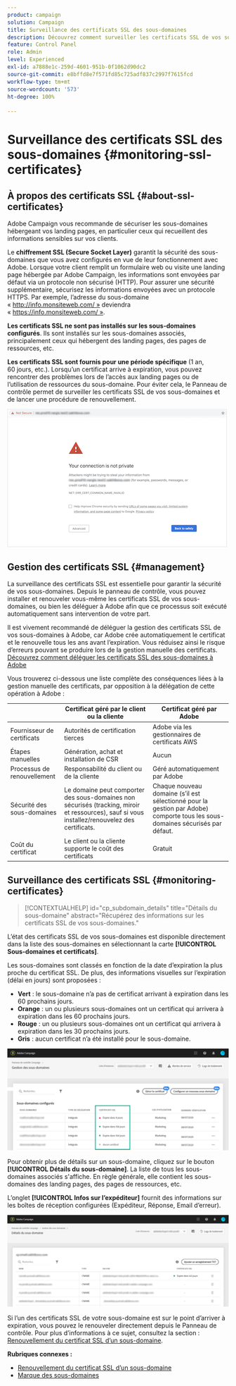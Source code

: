 ```yaml
---
product: campaign
solution: Campaign
title: Surveillance des certificats SSL des sous-domaines
description: Découvrez comment surveiller les certificats SSL de vos sous-domaines
feature: Control Panel
role: Admin
level: Experienced
exl-id: a7888e1c-259d-4601-951b-0f1062d90dc2
source-git-commit: e8bffd8e7f571fd85c725adf837c2997f7615fcd
workflow-type: tm+mt
source-wordcount: '573'
ht-degree: 100%

---
```


# Surveillance des certificats SSL des sous-domaines {#monitoring-ssl-certificates}

## À propos des certificats SSL {#about-ssl-certificates}

Adobe Campaign vous recommande de sécuriser les sous-domaines hébergeant vos landing pages, en particulier ceux qui recueillent des informations sensibles sur vos clients.

Le **chiffrement SSL (Secure Socket Layer)** garantit la sécurité des sous-domaines que vous avez configurés en vue de leur fonctionnement avec Adobe. Lorsque votre client remplit un formulaire web ou visite une landing page hébergée par Adobe Campaign, les informations sont envoyées par défaut via un protocole non sécurisé (HTTP). Pour assurer une sécurité supplémentaire, sécurisez les informations envoyées avec un protocole HTTPS. Par exemple, l’adresse du sous-domaine « http://info.monsiteweb.com/ » deviendra « https://info.monsiteweb.com/ ».

**Les certificats SSL ne sont pas installés sur les sous-domaines configurés**. Ils sont installés sur les sous-domaines associés, principalement ceux qui hébergent des landing pages, des pages de ressources, etc.

**Les certificats SSL sont fournis pour une période spécifique** (1 an, 60 jours, etc.). Lorsqu’un certificat arrive à expiration, vous pouvez rencontrer des problèmes lors de l’accès aux landing pages ou de l’utilisation de ressources du sous-domaine. Pour éviter cela, le Panneau de contrôle permet de surveiller les certificats SSL de vos sous-domaines et de lancer une procédure de renouvellement.

![](assets/no_certificate.png)

## Gestion des certificats SSL {#management}

La surveillance des certificats SSL est essentielle pour garantir la sécurité de vos sous-domaines. Depuis le panneau de contrôle, vous pouvez installer et renouveler vous-même les certificats SSL de vos sous-domaines, ou bien les déléguer à Adobe afin que ce processus soit exécuté automatiquement sans intervention de votre part.

Il est vivement recommandé de déléguer la gestion des certificats SSL de vos sous-domaines à Adobe, car Adobe crée automatiquement le certificat et le renouvelle tous les ans avant l’expiration. Vous réduisez ainsi le risque d’erreurs pouvant se produire lors de la gestion manuelle des certificats. [Découvrez comment déléguer les certificats SSL des sous-domaines à Adobe](delegate-ssl.md)

Vous trouverez ci-dessous une liste complète des conséquences liées à la gestion manuelle des certificats, par opposition à la délégation de cette opération à Adobe :

|       | Certificat géré par le client ou la cliente | Certificat géré par Adobe |
|  ---  |  ---  |  ---  |
| Fournisseur de certificats | Autorités de certification tierces | Adobe via les gestionnaires de certificats AWS |
| Étapes manuelles | Génération, achat et installation de CSR | Aucun |
| Processus de renouvellement | Responsabilité du client ou de la cliente | Géré automatiquement par Adobe |
| Sécurité des sous-domaines | Le domaine peut comporter des sous-domaines non sécurisés (tracking, miroir et ressources), sauf si vous installez/renouvelez des certificats. | Chaque nouveau domaine (s’il est sélectionné pour la gestion par Adobe) comporte tous les sous-domaines sécurisés par défaut. |
| Coût du certificat | Le client ou la cliente supporte le coût des certificats | Gratuit |

## Surveillance des certificats SSL {#monitoring-certificates}

>[!CONTEXTUALHELP]
>id="cp_subdomain_details"
>title="Détails du sous-domaine"
>abstract="Récupérez des informations sur les certificats SSL de vos sous-domaines."

L’état des certificats SSL de vos sous-domaines est disponible directement dans la liste des sous-domaines en sélectionnant la carte **[!UICONTROL Sous-domaines et certificats]**.

Les sous-domaines sont classés en fonction de la date d’expiration la plus proche du certificat SSL. De plus, des informations visuelles sur l’expiration (délai en jours) sont proposées :

* **Vert** : le sous-domaine n’a pas de certificat arrivant à expiration dans les 60 prochains jours.
* **Orange** : un ou plusieurs sous-domaines ont un certificat qui arrivera à expiration dans les 60 prochains jours.
* **Rouge** : un ou plusieurs sous-domaines ont un certificat qui arrivera à expiration dans les 30 prochains jours.
* **Gris** : aucun certificat n’a été installé pour le sous-domaine.

![](assets/subdomains_list.png)

Pour obtenir plus de détails sur un sous-domaine, cliquez sur le bouton **[!UICONTROL Détails du sous-domaine]**.
La liste de tous les sous-domaines associés s&#39;affiche. En règle générale, elle contient les sous-domaines des landing pages, des pages de ressources, etc.

L’onglet **[!UICONTROL Infos sur l’expéditeur]** fournit des informations sur les boîtes de réception configurées (Expéditeur, Réponse, Email d’erreur).

![](assets/subdomain_details.png)

Si l’un des certificats SSL de votre sous-domaine est sur le point d’arriver à expiration, vous pouvez le renouveler directement depuis le Panneau de contrôle. Pour plus d’informations à ce sujet, consultez la section : [Renouvellement du certificat SSL d’un sous-domaine](../../subdomains-certificates/using/renewing-subdomain-certificate.md).

**Rubriques connexes :**

* [Renouvellement du certificat SSL d’un sous-domaine](../../subdomains-certificates/using/renewing-subdomain-certificate.md)
* [Marque des sous-domaines](../../subdomains-certificates/using/subdomains-branding.md)
